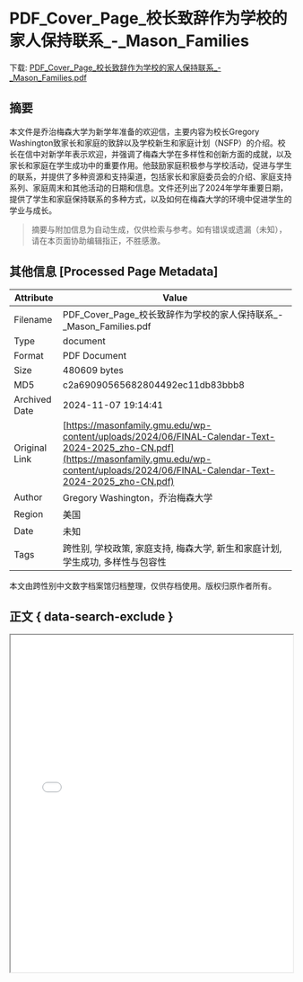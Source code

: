 # PDF_Cover_Page_校长致辞作为学校的家人保持联系_-_Mason_Families

<!-- tcd_download_link -->
下载: <a href="../PDF_Cover_Page_校长致辞作为学校的家人保持联系_-_Mason_Families.pdf" download>PDF_Cover_Page_校长致辞作为学校的家人保持联系_-_Mason_Families.pdf</a>
<!-- tcd_download_link_end -->

## 摘要

<!-- tcd_abstract -->
本文件是乔治梅森大学为新学年准备的欢迎信，主要内容为校长Gregory Washington致家长和家庭的致辞以及学校新生和家庭计划（NSFP）的介绍。校长在信中对新学年表示欢迎，并强调了梅森大学在多样性和创新方面的成就，以及家长和家庭在学生成功中的重要作用。他鼓励家庭积极参与学校活动，促进与学生的联系，并提供了多种资源和支持渠道，包括家长和家庭委员会的介绍、家庭支持系列、家庭周末和其他活动的日期和信息。文件还列出了2024年学年重要日期，提供了学生和家庭保持联系的多种方式，以及如何在梅森大学的环境中促进学生的学业与成长。

<!-- tcd_abstract_end -->

> 摘要与附加信息为自动生成，仅供检索与参考。如有错误或遗漏（未知），请在本页面协助编辑指正，不胜感激。

## 其他信息 [Processed Page Metadata]

| Attribute       | Value                                  |
|-----------------|----------------------------------------|
| Filename        | PDF_Cover_Page_校长致辞作为学校的家人保持联系_-_Mason_Families.pdf                             |
| Type            | document                                 |
| Format          | PDF Document                               |
| Size            | 480609 bytes                           |
| MD5             | c2a69090565682804492ec11db83bbb8                                  |
| Archived Date   | 2024-11-07 19:14:41                             |
| Original Link   | [https://masonfamily.gmu.edu/wp-content/uploads/2024/06/FINAL-Calendar-Text-2024-2025_zho-CN.pdf](https://masonfamily.gmu.edu/wp-content/uploads/2024/06/FINAL-Calendar-Text-2024-2025_zho-CN.pdf)                         |
| Author          | Gregory Washington，乔治梅森大学                               |
| Region          | 美国                               |
| Date            | 未知                                 |
| Tags            | 跨性别, 学校政策, 家庭支持, 梅森大学, 新生和家庭计划, 学生成功, 多样性与包容性                                 |

本文由跨性别中文数字档案馆归档整理，仅供存档使用。版权归原作者所有。


## 正文 { data-search-exclude }

<!-- tcd_main_text -->
<iframe src="../PDF_Cover_Page_校长致辞作为学校的家人保持联系_-_Mason_Families.pdf" width="100%" height="600px">
    <p>无法显示PDF，请下载查看。</p>
</iframe>
<!-- tcd_main_text_end -->


